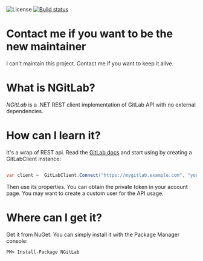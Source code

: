 ![License](https://img.shields.io/github/license/franklin89/NGitLab.svg)
[![Build status](https://ci.appveyor.com/api/projects/status/4sufsyhxh9m7ga6g?svg=true)](https://ci.appveyor.com/project/Franklin89/ngitlab)


Contact me if you want to be the new maintainer
=============
I can't maintain this project. Contact me if you want to keep it alive.

What is NGitLab?
=============

*NGitLab* is a .NET REST client implementation of GitLab API with no external dependencies.

How can I learn it?
=============

It's a wrap of REST api. Read the [GitLab docs](https://github.com/gitlabhq/gitlabhq/tree/master/doc/api) and start using by creating a GitLabClient instance:

```csharp

var client =  GitLabClient.Connect("https://mygitlab.example.com", "your_private_token");
```

Then use its properties. You can obtain the private token in your account page. You may want to create a custom user for the API usage.

Where can I get it?
=============

Get it from NuGet. You can simply install it with the Package Manager console:

    PM> Install-Package NGitLab
